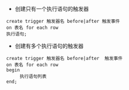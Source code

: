 - 创建只有一个执行语句的触发器

~~~mysql
create trigger 触发器名 before|after 触发事件
on 表名 for each row 
执行语句;
~~~

- 创建有多个执行语句的触发器

~~~mysql
create trigger 触发器名 before|after  触发事件 
on 表名 for each row
begin
     执行语句列表
end;
~~~
